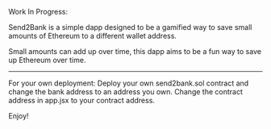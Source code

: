 Work In Progress:

Send2Bank is a simple dapp designed to be a gamified way to save small amounts of Ethereum to a different wallet address.

Small amounts can add up over time, this dapp aims to be a fun way to save up Ethereum over time.

---

For your own deployment: Deploy your own send2bank.sol contract and change the bank address to an address you own.  Change the contract address in app.jsx to your contract address.

Enjoy!